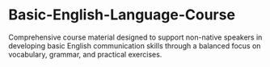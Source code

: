 # Basic-English-Language-Course
Comprehensive course material designed to support non-native speakers in developing basic English communication skills through a balanced focus on vocabulary, grammar, and practical exercises.
